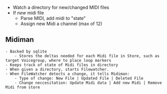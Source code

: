 - Watch a directory for new/changed MIDI files
- If *new* midi file
    - Parse MIDI, add midi to "state"
    - Assign new Midi a channel (max of 12)

## Midiman
    - Backed by sqlite
        - Stores the deltas needed for each Midi file in Store, such as target Voicegroup, where to place loop markers
    - Keeps track of state of Midi files in directory
    - When given a directory, starts Filewatcher.
    - When FileWatcher detects a change, it tells Midiman:
        - Type of change: New File | Updated File | Deleted File
        - Change neccesitation: Update Midi data | Add new Midi | Remove Midi from store
